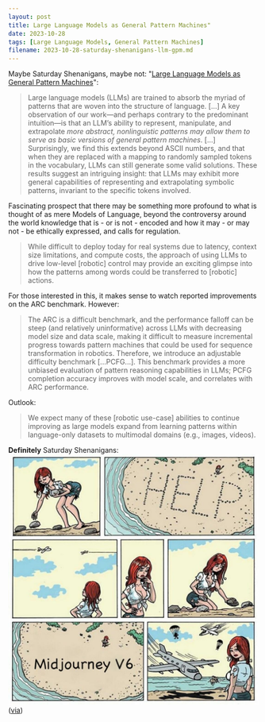 ```yaml
---
layout: post
title: Large Language Models as General Pattern Machines"
date: 2023-10-28
tags: [Large Language Models, General Pattern Machines]
filename: 2023-10-28-saturday-shenanigans-llm-gpm.md
---
```


Maybe Saturday Shenanigans, maybe not: "[Large Language Models as General Pattern Machines](https://arxiv.org/pdf/2307.04721.pdf)":

> Large language models (LLMs) are trained to absorb the myriad of patterns that are woven into the structure of language. [...] A key observation of our work—and perhaps contrary to the predominant intuition—is that an LLM’s ability to represent, manipulate, and extrapolate *more abstract, nonlinguistic patterns may allow them to serve as basic versions of general pattern machines*. [...] Surprisingly, we find this extends beyond ASCII numbers, and that when they are replaced with a mapping to randomly sampled tokens in the vocabulary, LLMs can still generate some valid solutions. These results suggest an intriguing insight: that LLMs may exhibit more general capabilities of representing and extrapolating symbolic patterns, invariant to the specific tokens involved.

Fascinating prospect that there may be something more profound to what is thought of as mere Models of Language, beyond the controversy around the world knowledge that is - or is not - encoded and how it may - or may not - be ethically expressed, and calls for regulation.

> While difficult to deploy today for real systems due to latency, context size limitations, and compute costs, the approach of using LLMs to drive low-level [robotic] control may provide an exciting glimpse into how the patterns among words could be transferred to [robotic] actions.

For those interested in this, it makes sense to watch reported improvements on the ARC benchmark. However:

> The ARC is a difficult benchmark, and the performance falloff can be steep (and relatively uninformative) across LLMs with decreasing model size and data scale, making it difficult to measure incremental progress towards pattern machines that could be used for sequence transformation in robotics. Therefore, we introduce an adjustable difficulty benchmark [...PCFG...]. This benchmark provides a more unbiased evaluation of pattern reasoning capabilities in LLMs; PCFG completion accuracy improves with model scale, and correlates with ARC performance.

Outlook:

> We expect many of these [robotic use-case] abilities to continue improving as large models expand from learning patterns within language-only datasets to multimodal domains (e.g., images, videos).

**Definitely** Saturday Shenanigans:\
![IMG_7517](assets/img/midjourney-v6.jpg)\
 ([via](https://x.com/javilopen/status/1716959242962211037?s=61&t=1UkXMLzJuVuAu7tEUWoR3w))
